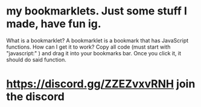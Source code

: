 # my bookmarklets. Just some stuff I made, have fun ig.
What is a bookmarklet?
A bookmarklet is a bookmark that has JavaScript functions.
How can I get it to work?
Copy all code (must start with "javascript:"   ) and drag it into your bookmarks bar. Once you click it, it should do said function.




# https://discord.gg/ZZEZvxvRNH join the discord
